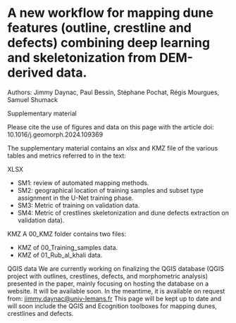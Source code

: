 # A new workflow for mapping dune features (outline, crestline and defects) combining deep learning and skeletonization from DEM-derived data.

Authors: Jimmy Daynac, Paul Bessin, Stéphane Pochat, Régis Mourgues, Samuel Shumack

Supplementary material

Please cite the use of figures and data on this page with the article doi: 10.1016/j.geomorph.2024.109369

The supplementary material contains an xlsx and KMZ file of the various tables and metrics referred to in the text: 

XLSX
- SM1: review of automated mapping methods.
- SM2: geographical location of training samples and subset type assignment in the U-Net training phase.
- SM3: Metric of training on validation data.
- SM4: Metric of crestlines skeletonization and dune defects extraction on validation data).

KMZ
A 00_KMZ folder contains two files: 
- KMZ of 00_Training_samples data.
- KMZ of 01_Rub_al_khali data.

QGIS data
We are currently working on finalizing the QGIS database (QGIS project with outlines, crestlines, defects, and morphometric analysis) presented in the paper, mainly focusing on hosting the database on a website. 
It will be available soon. In the meantime, it is available on request from: jimmy.daynac@univ-lemans.fr
This page will be kept up to date and will soon include the QGIS and Ecognition toolboxes for mapping dunes, crestlines and defects.
